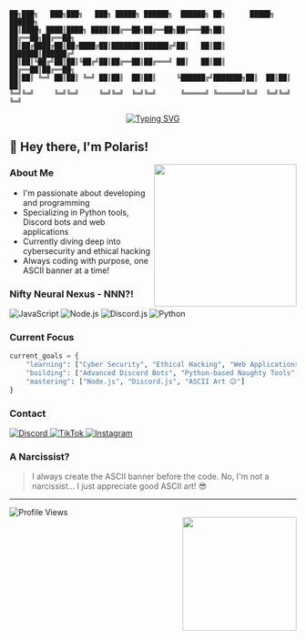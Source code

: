```ascii
██╗███╗   ███╗███╗   ███╗ █████╗ ██████╗  ██████╗ ██╗      █████╗ ██████╗ 
██║████╗ ████║████╗ ████║██╔══██╗██╔══██╗██╔═══██╗██║     ██╔══██╗██╔══██╗
██║██╔████╔██║██╔████╔██║███████║██████╔╝██║   ██║██║     ███████║██████╔╝
██║██║╚██╔╝██║██║╚██╔╝██║██╔══██║██╔═══╝ ██║   ██║██║     ██╔══██║██╔══██╗
██║██║ ╚═╝ ██║██║ ╚═╝ ██║██║  ██║██║     ╚██████╔╝███████╗██║  ██║██║  ██║
╚═╝╚═╝     ╚═╝╚═╝     ╚═╝╚═╝  ╚═╝╚═╝      ╚═════╝ ╚══════╝╚═╝  ╚═╝╚═╝  ╚═╝
```

<div align="center">
  
[![Typing SVG](https://readme-typing-svg.herokuapp.com?font=Fira+Code&pause=1000&color=F7F7F7&background=FF000000&center=true&vCenter=true&width=435&lines=Web+Developer;Python+Manipulator;Discord+Bot+Creator)](https://git.io/typing-svg)

</div>

## 👋 Hey there, I'm Polaris!

<img align="right" src="https://media.giphy.com/media/836HiJc7pgzy8iNXCn/giphy.gif" width="250" />

### About Me

- I'm passionate about developing and programming
- Specializing in Python tools, Discord bots and web applications
- Currently diving deep into cybersecurity and ethical hacking
- Always coding with purpose, one ASCII banner at a time!

### Nifty Neural Nexus - NNN?!

<p align="left">
  <img src="https://img.shields.io/badge/JavaScript-F7DF1E?style=for-the-badge&logo=javascript&logoColor=black" alt="JavaScript" />
  <img src="https://img.shields.io/badge/Node.js-339933?style=for-the-badge&logo=node.js&logoColor=white" alt="Node.js" />
  <img src="https://img.shields.io/badge/Discord.js-7289DA?style=for-the-badge&logo=discord&logoColor=white" alt="Discord.js" />
  <img src="https://img.shields.io/badge/Python-3776AB?style=for-the-badge&logo=python&logoColor=white" alt="Python" />
</p>

### Current Focus

```python
current_goals = {
    "learning": ["Cyber Security", "Ethical Hacking", "Web Applications"],
    "building": ["Advanced Discord Bots", "Python-based Naughty Tools", "Web Applications"],
    "mastering": ["Node.js", "Discord.js", "ASCII Art 😉"]
}
```

### Contact

<p align="left">
  <a href="https://discord.com/users/zsgd">
    <img src="https://img.shields.io/badge/Discord-@zsgd-7289DA?style=for-the-badge&logo=discord&logoColor=white" alt="Discord" />
  </a>
    <a href="https://tiktok.com/@bam7">
    <img src="https://img.shields.io/badge/TikTok-@bam7-000000?style=for-the-badge&logo=tiktok&logoColor=white" alt="TikTok" />
  </a>
  <a href="https://instagram.com/bam2">
    <img src="https://img.shields.io/badge/Instagram-@bam2-E4405F?style=for-the-badge&logo=instagram&logoColor=white" alt="Instagram" />
  </a>
</p>

### A Narcissist?

> I always create the ASCII banner before the code.
> No, I'm not a narcissist... I just appreciate good ASCII art! 😎

---

<div align="left">
  <img src="https://komarev.com/ghpvc/?username=immapolar&style=flat-square&color=blue" alt="Profile Views"/>
</div>

<img align="right" src="https://media.giphy.com/media/3oKIPnAiaMCws8nOsE/giphy.gif" width="200" />

